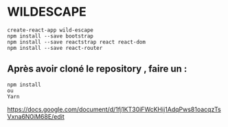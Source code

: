 # WILDESCAPE 

```
create-react-app wild-escape
npm install --save bootstrap
npm install --save reactstrap react react-dom
npm install --save react-router
```

## Après avoir cloné le repository , faire un :
```
npm install
ou
Yarn
```


https://docs.google.com/document/d/1fj1KT30iFWcKHij1AdqPws81oacqzTsVxna6N0iM68E/edit
